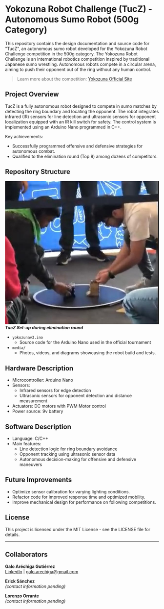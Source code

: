 # Yokozuna Robot Challenge (TucZ) - Autonomous Sumo Robot (500g Category)

This repository contains the design documentation and source code for "TucZ", an autonomous sumo robot developed for the Yokozuna Robot Challenge competition in the 500g category.
The Yokozuna Robot Challenge is an international robotics competition inspired by traditional Japanese sumo wrestling. Autonomous robots compete in a circular arena, aiming to push their opponent out of the ring without any human control.

> Learn more about the competition: [Yokozuna Official Site](https://ccrl.notion.site/Acerca-de-706e20c6e6784b24b1a9acb286055106)  

## Project Overview

TucZ is a fully autonomous robot designed to compete in sumo matches by detecting the ring boundary and locating the opponent. The robot integrates infrared (IR) sensors for line detection and ultrasonic sensors for opponent localization equipped with an IR kill switch for safety. The control system is implemented using an Arduino Nano programmed in C++.

Key achievements:
- Successfully programmed offensive and defensive strategies for autonomous combat.
- Qualified to the elimination round (Top 8) among dozens of competitors.

## Repository Structure
![Robot combat photo](Media/TucZ-Precomp-comp/TucZ-Competition.jpg)
***TucZ Set-up during elimination round***

- `yokozunav3.ino`
  - Source code for the Arduino Nano used in the official tournament
- `media/`
  - Photos, videos, and diagrams showcasing the robot build and tests.

## Hardware Description

- Microcontroller: Arduino Nano
- Sensors:
  - Infrared sensors for edge detection
  - Ultrasonic sensors for opponent detection and distance measurement
- Actuators: DC motors with PWM Motor control
- Power source: 9v battery

## Software Description

- Language: C/C++
- Main features:
  - Line detection logic for ring boundary avoidance
  - Opponent tracking using ultrasonic sensor data
  - Autonomous decision-making for offensive and defensive maneuvers


## Future Improvements

- Optimize sensor calibration for varying lighting conditions.
- Refactor code for improved response time and optimized mobility.
- Improve mechanical design for performance on following competitions.

## License

This project is licensed under the MIT License - see the LICENSE file for details.

---

## Collaborators

**Galo Aréchiga Gutiérrez**  
[LinkedIn](https://linkedin.com/in/galo-arechiga-gutierrez-b81b5935b) | galo.arechiga@gmail.com

**Erick Sánchez**  
*(contact information pending)*

**Lorenzo Orrante**  
*(contact information pending)*


